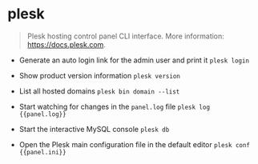 # plesk
> Plesk hosting control panel CLI interface.
> More information: <https://docs.plesk.com>.

- Generate an auto login link for the admin user and print it
`plesk login`

- Show product version information
`plesk version`

- List all hosted domains
`plesk bin domain --list`

- Start watching for changes in the `panel.log` file
`plesk log {{panel.log}}`

- Start the interactive MySQL console
`plesk db`

- Open the Plesk main configuration file in the default editor
`plesk conf {{panel.ini}}`
